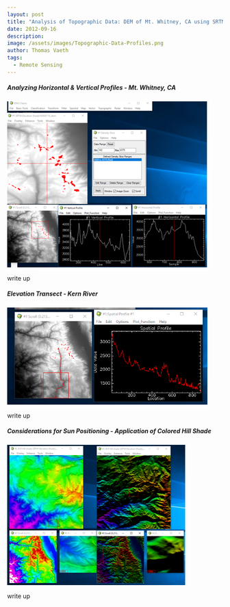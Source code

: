 ```yaml
---
layout: post
title: "Analysis of Topographic Data: DEM of Mt. Whitney, CA using SRTM Imagery"
date: 2012-09-16
description: 
image: /assets/images/Topographic-Data-Profiles.png
author: Thomas Vaeth
tags: 
  - Remote Sensing
---
```


##### Analyzing Horizontal & Vertical Profiles - Mt. Whitney, CA

![Map GIS](/assets/images/Topographic-Data-Profiles.png)

write up

##### Elevation Transect - Kern River

![Placeholder](/assets/images/Elevation-Transect.png)

write up

##### Considerations for Sun Positioning - Application of Colored Hill Shade

![Placeholder](/assets/images/Colored-Hillshade.png)

write up